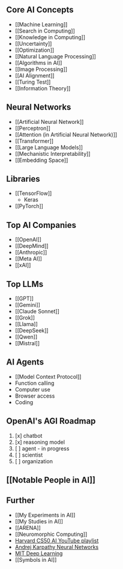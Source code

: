## Core AI Concepts
- [[Machine Learning]]
- [[Search in Computing]]
- [[Knowledge in Computing]]
- [[Uncertainty]]
- [[Optimization]]
- [[Natural Language Processing]]
- [[Algorithms in AI]]
- [[Image Processing]]
- [[AI Alignment]]
- [[Turing Test]]
- [[Information Theory]]

## Neural Networks
- [[Artificial Neural Network]]
- [[Perceptron]]
- [[Attention (in Artificial Neural Network)]]
- [[Transformer]]
- [[Large Language Models]]
- [[Mechanistic Interpretability]]
- [[Embedding Space]]

## Libraries
- [[TensorFlow]]
	- Keras
- [[PyTorch]]

## Top AI Companies
- [[OpenAI]]
- [[DeepMind]]
- [[Anthropic]]
- [[Meta AI]]
- [[xAI]]

## Top LLMs
- [[GPT]]
- [[Gemini]]
- [[Claude Sonnet]]
- [[Grok]]
- [[Llama]]
- [[DeepSeek]]
- [[Qwen]]
- [[Mistral]]

## AI Agents
- [[Model Context Protocol]]
- Function calling
- Computer use
- Browser access
- Coding

## OpenAI's AGI Roadmap
1. [x] chatbot
2. [x] reasoning model
3. [ ] agent - in progress
4. [ ] scientist
5. [ ] organization

## [[Notable People in AI]]

## Further
- [[My Experiments in AI]]
- [[My Studies in AI]]
- [[ARENA]]
- [[Neuromorphic Computing]]
- [Harvard CS50 AI YouTube playlist](https://www.youtube.com/playlist?list=PLhQjrBD2T382Nz7z1AEXmioc27axa19Kv)
- [Andrej Karpathy Neural Networks](https://www.youtube.com/watch?v=VMj-3S1tku0&list=PLAqhIrjkxbuWI23v9cThsA9GvCAUhRvKZ)
- [MIT Deep Learning](https://www.youtube.com/playlist?list=PLtBw6njQRU-rwp5__7C0oIVt26ZgjG9NI)
- [[Symbols in AI]]
